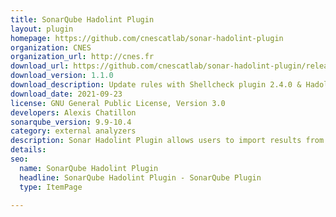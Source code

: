 ```yaml
---
title: SonarQube Hadolint Plugin
layout: plugin
homepage: https://github.com/cnescatlab/sonar-hadolint-plugin
organization: CNES
organization_url: http://cnes.fr
download_url: https://github.com/cnescatlab/sonar-hadolint-plugin/releases/download/1.1.0/sonar-hadolint-plugin-1.1.0.jar
download_version: 1.1.0
download_description: Update rules with Shellcheck plugin 2.4.0 & Hadolint 2.6.1, add hability to use wildcards in reports path, and fix a bug regarding absolute paths for reports.
download_date: 2021-09-23
license: GNU General Public License, Version 3.0
developers: Alexis Chatillon
sonarqube_version: 9.9-10.4
category: external analyzers
description: Sonar Hadolint Plugin allows users to import results from Hadolint into SonarQube. To do this, it creates a Dockerfile language with highlightings & metrics, and a Quality Profile with Hadolint & Shellcheck rules.
details: 
seo:
  name: SonarQube Hadolint Plugin
  headline: SonarQube Hadolint Plugin - SonarQube Plugin
  type: ItemPage

---
```

